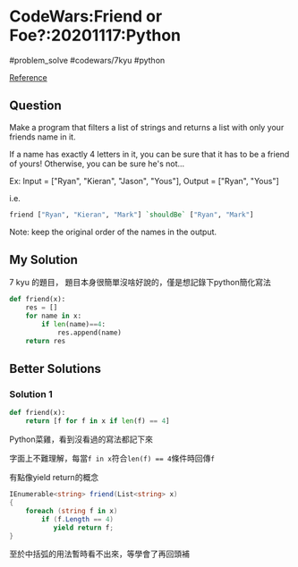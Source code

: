 # CodeWars:Friend or Foe?:20201117:Python

#problem_solve #codewars/7kyu #python

[Reference](https://www.codewars.com/kata/55b42574ff091733d900002f)

## Question

Make a program that filters a list of strings and returns a list with only your friends name in it.

If a name has exactly 4 letters in it, you can be sure that it has to be a friend of yours! Otherwise, you can be sure he's not...

Ex: Input = ["Ryan", "Kieran", "Jason", "Yous"], Output = ["Ryan", "Yous"]

i.e.

```haskell
friend ["Ryan", "Kieran", "Mark"] `shouldBe` ["Ryan", "Mark"]
```

Note: keep the original order of the names in the output.

## My Solution

7 kyu 的題目， 題目本身很簡單沒啥好說的，僅是想記錄下python簡化寫法

```python
def friend(x):
    res = []
    for name in x:
        if len(name)==4:
            res.append(name)
    return res
```

## Better Solutions

### Solution 1

```python
def friend(x):
    return [f for f in x if len(f) == 4]
```

Python菜雞，看到沒看過的寫法都記下來

字面上不難理解，每當`f in x`符合`len(f) == 4`條件時回傳`f`

有點像yield return的概念

```C#
IEnumerable<string> friend(List<string> x)
{
    foreach (string f in x)
        if (f.Length == 4)
           yield return f;
}
```

至於中括弧的用法暫時看不出來，等學會了再回頭補
